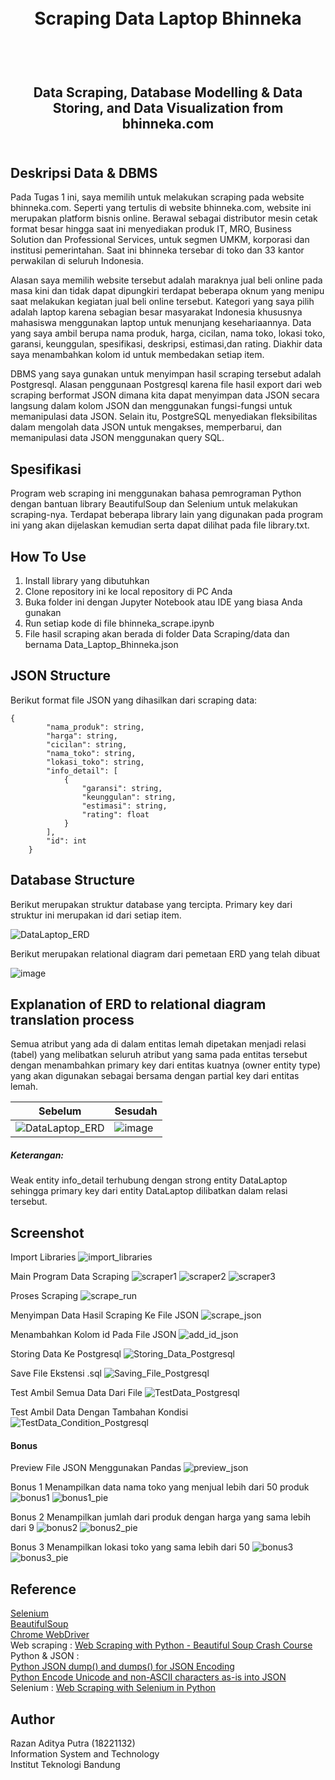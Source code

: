 <h1 align="center">
  <br>
  Scraping Data Laptop Bhinneka
  <br>
  <br>
</h1>

<h2 align="center">
  <br>
  Data Scraping, Database Modelling & Data Storing, and Data Visualization from bhinneka.com
  <br>
  <br>
</h2>

## Deskripsi Data & DBMS

Pada Tugas 1 ini, saya memilih untuk melakukan scraping pada website bhinneka.com. Seperti yang tertulis di website bhinneka.com, website ini merupakan platform bisnis online. Berawal sebagai distributor mesin cetak format besar hingga saat ini  menyediakan produk IT, MRO, Business Solution dan Professional Services, untuk segmen UMKM,  korporasi dan institusi pemerintahan. Saat ini bhinneka tersebar di toko dan 33 kantor perwakilan di seluruh Indonesia. 

Alasan saya memilih website tersebut adalah maraknya jual beli online pada masa kini dan tidak dapat dipungkiri terdapat beberapa oknum yang menipu saat melakukan kegiatan jual beli online tersebut. Kategori yang saya pilih adalah laptop karena sebagian besar masyarakat Indonesia khususnya mahasiswa menggunakan laptop untuk menunjang kesehariaannya. Data yang saya ambil berupa nama produk, harga, cicilan, nama toko, lokasi toko, garansi, keunggulan, spesifikasi, deskripsi, estimasi,dan rating. Diakhir data saya menambahkan kolom id untuk membedakan setiap item.

DBMS yang saya gunakan untuk menyimpan hasil scraping tersebut adalah Postgresql. Alasan penggunaan Postgresql karena file hasil export dari web scraping berformat JSON dimana kita dapat menyimpan data JSON secara langsung dalam kolom JSON dan menggunakan fungsi-fungsi untuk memanipulasi data JSON. Selain itu, PostgreSQL menyediakan fleksibilitas dalam mengolah data JSON untuk mengakses, memperbarui, dan memanipulasi data JSON menggunakan query SQL.

## Spesifikasi

Program web scraping ini menggunakan bahasa pemrograman Python dengan bantuan library BeautifulSoup dan Selenium untuk melakukan scraping-nya. Terdapat beberapa library lain yang digunakan pada program ini yang akan dijelaskan kemudian serta dapat dilihat pada file library.txt.

## How To Use

1. Install library yang dibutuhkan
2. Clone repository ini ke local repository di PC Anda
3. Buka folder ini dengan Jupyter Notebook atau IDE yang biasa Anda gunakan
4. Run setiap kode di file bhinneka_scrape.ipynb
5. File hasil scraping akan berada di folder Data Scraping/data dan bernama Data_Laptop_Bhinneka.json

## JSON Structure

Berikut format file JSON yang dihasilkan dari scraping data:

```
{
        "nama_produk": string,
        "harga": string,
        "cicilan": string,
        "nama_toko": string,
        "lokasi_toko": string,
        "info_detail": [
            {
                "garansi": string,
                "keunggulan": string,
                "estimasi": string,
                "rating": float
            }
        ],
        "id": int
    }
```

## Database Structure

Berikut merupakan struktur database yang tercipta. Primary key dari struktur ini merupakan id dari setiap item.

![DataLaptop_ERD](https://github.com/RazanPtr/Seleksi-2023-Tugas-1/assets/88721317/0be884e0-60cd-4cd3-bddc-6bed038b2d45)

Berikut merupakan relational diagram dari pemetaan ERD yang telah dibuat

![image](https://github.com/RazanPtr/Seleksi-2023-Tugas-1/assets/88721317/c756ca04-8b6d-4d06-b7cd-8d5c91b30492)

## Explanation of ERD to relational diagram translation process

Semua atribut yang ada di dalam entitas lemah dipetakan menjadi relasi (tabel) yang melibatkan seluruh atribut yang sama pada entitas tersebut dengan menambahkan primary key dari entitas kuatnya (owner entity type) yang akan digunakan sebagai bersama dengan partial key dari entitas lemah.

|Sebelum|Sesudah|
|-------|-------|
|![DataLaptop_ERD](https://github.com/RazanPtr/Seleksi-2023-Tugas-1/assets/88721317/4e6a8c23-7038-448a-9802-a1b88307d465)|![image](https://github.com/RazanPtr/Seleksi-2023-Tugas-1/assets/88721317/c756ca04-8b6d-4d06-b7cd-8d5c91b30492)|

##### Keterangan:
Weak entity info_detail terhubung dengan strong entity DataLaptop sehingga primary key dari entity DataLaptop dilibatkan dalam relasi tersebut.

## Screenshot

Import Libraries
![import_libraries](https://github.com/RazanPtr/Seleksi-2023-Tugas-1/assets/88721317/d834d719-621e-46f7-87d4-a69558b32837)

Main Program Data Scraping
![scraper1](https://github.com/RazanPtr/Seleksi-2023-Tugas-1/assets/88721317/9f4bfb97-4a6d-44f9-90e1-a158b2dbc991)
![scraper2](https://github.com/RazanPtr/Seleksi-2023-Tugas-1/assets/88721317/e25170d6-f55e-4ac1-a6de-7a41e37e3291)
![scraper3](https://github.com/RazanPtr/Seleksi-2023-Tugas-1/assets/88721317/ec91d36e-db7f-476b-94f4-04e5164b33fb)

Proses Scraping
![scrape_run](https://github.com/RazanPtr/Seleksi-2023-Tugas-1/assets/88721317/a3665bdd-a061-4457-b31b-999504206adc)

Menyimpan Data Hasil Scraping Ke File JSON
![scrape_json](https://github.com/RazanPtr/Seleksi-2023-Tugas-1/assets/88721317/050d8278-29c8-4acd-8263-ceef438e6045)

Menambahkan Kolom id Pada File JSON
![add_id_json](https://github.com/RazanPtr/Seleksi-2023-Tugas-1/assets/88721317/6aa0d83b-5fc0-4612-b5ba-1c0b85ac277e)

Storing Data Ke Postgresql
![Storing_Data_Postgresql](https://github.com/RazanPtr/Seleksi-2023-Tugas-1/assets/88721317/dcc4767c-e93b-4a92-ac97-da3d4ee68e03)

Save File Ekstensi .sql
![Saving_File_Postgresql](https://github.com/RazanPtr/Seleksi-2023-Tugas-1/assets/88721317/8171b5ec-b921-4f22-84d6-b2899dbdca3e)

Test Ambil Semua Data Dari File
![TestData_Postgresql](https://github.com/RazanPtr/Seleksi-2023-Tugas-1/assets/88721317/cb2abf91-a3df-4200-8082-ea1ef13c3088)

Test Ambil Data Dengan Tambahan Kondisi
![TestData_Condition_Postgresql](https://github.com/RazanPtr/Seleksi-2023-Tugas-1/assets/88721317/410d2bcf-165a-444c-9fc7-56cf1eaa19f8)

#### Bonus

Preview File JSON Menggunakan Pandas
![preview_json](https://github.com/RazanPtr/Seleksi-2023-Tugas-1/assets/88721317/b6229344-f24e-41bd-8ca2-7a1877d6beec)

Bonus 1 Menampilkan data nama toko yang menjual lebih dari 50 produk
![bonus1](https://github.com/RazanPtr/Seleksi-2023-Tugas-1/assets/88721317/0f33f1e7-ee02-400a-ad2a-16d70f5e8444) ![bonus1_pie](https://github.com/RazanPtr/Seleksi-2023-Tugas-1/assets/88721317/f7a352b4-5183-484f-926e-aa70c467c51e)

Bonus 2 Menampilkan jumlah dari produk dengan harga yang sama lebih dari 9
![bonus2](https://github.com/RazanPtr/Seleksi-2023-Tugas-1/assets/88721317/8d1f4062-5aa6-4b34-b306-608b33620f55) ![bonus2_pie](https://github.com/RazanPtr/Seleksi-2023-Tugas-1/assets/88721317/ae95c378-81cd-47c0-a7de-6adf46350a34)

Bonus 3 Menampilkan lokasi toko yang sama lebih dari 50 
![bonus3](https://github.com/RazanPtr/Seleksi-2023-Tugas-1/assets/88721317/2e073fbd-9e3e-4d0f-902b-9a2fd9842565) ![bonus3_pie](https://github.com/RazanPtr/Seleksi-2023-Tugas-1/assets/88721317/6597cd78-ba54-4b86-89e5-58eb3aa264da)

## Reference

  <a href='https://selenium-python.readthedocs.io/index.html'> Selenium</a>
  <br>
  <a href='https://www.crummy.com/software/BeautifulSoup/bs4/doc/#extract'> BeautifulSoup</a>
  <br>
  <a href='https://chromedriver.chromium.org/getting-started'> Chrome WebDriver</a>
  <br>
  Web scraping : <a href='https://youtu.be/XVv6mJpFOb0'> Web Scraping with Python - Beautiful Soup Crash Course</a>
  <br>
  Python & JSON :<br>
  <a href='https://pynative.com/python-json-dumps-and-dump-for-json-encoding/'> Python JSON dump() and dumps() for JSON Encoding</a>
  <br>
  <a href='https://pynative.com/python-json-encode-unicode-and-non-ascii-characters-as-is/'> Python Encode Unicode and non-ASCII characters as-is into JSON</a>
  <br>
  Selenium : 
  <a href='https://medium.com/codex/web-scraping-with-selenium-in-python-832cf4b827a4'> Web Scraping with Selenium in Python</a>
  <br>

## Author
Razan Aditya Putra (18221132)
<br>
Information System and Technology
<br>
Institut Teknologi Bandung
